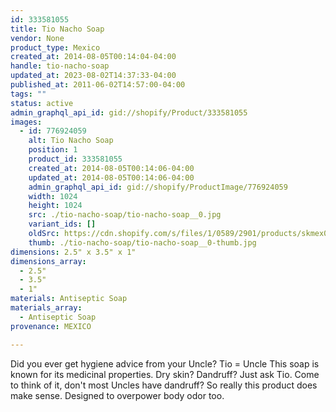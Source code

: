```yaml
---
id: 333581055
title: Tio Nacho Soap
vendor: None
product_type: Mexico
created_at: 2014-08-05T00:14:04-04:00
handle: tio-nacho-soap
updated_at: 2023-08-02T14:37:33-04:00
published_at: 2011-06-02T14:57:00-04:00
tags: ""
status: active
admin_graphql_api_id: gid://shopify/Product/333581055
images:
  - id: 776924059
    alt: Tio Nacho Soap
    position: 1
    product_id: 333581055
    created_at: 2014-08-05T00:14:06-04:00
    updated_at: 2014-08-05T00:14:06-04:00
    admin_graphql_api_id: gid://shopify/ProductImage/776924059
    width: 1024
    height: 1024
    src: ./tio-nacho-soap/tio-nacho-soap__0.jpg
    variant_ids: []
    oldSrc: https://cdn.shopify.com/s/files/1/0589/2901/products/skmex0004.tif.jpeg?v=1407212046
    thumb: ./tio-nacho-soap/tio-nacho-soap__0-thumb.jpg
dimensions: 2.5" x 3.5" x 1"
dimensions_array:
  - 2.5"
  - 3.5"
  - 1"
materials: Antiseptic Soap
materials_array:
  - Antiseptic Soap
provenance: MEXICO

---
```


Did you ever get hygiene advice from your Uncle? Tio = Uncle This soap is known for its medicinal properties. Dry skin? Dandruff? Just ask Tio. Come to think of it, don't most Uncles have dandruff? So really this product does make sense. Designed to overpower body odor too.